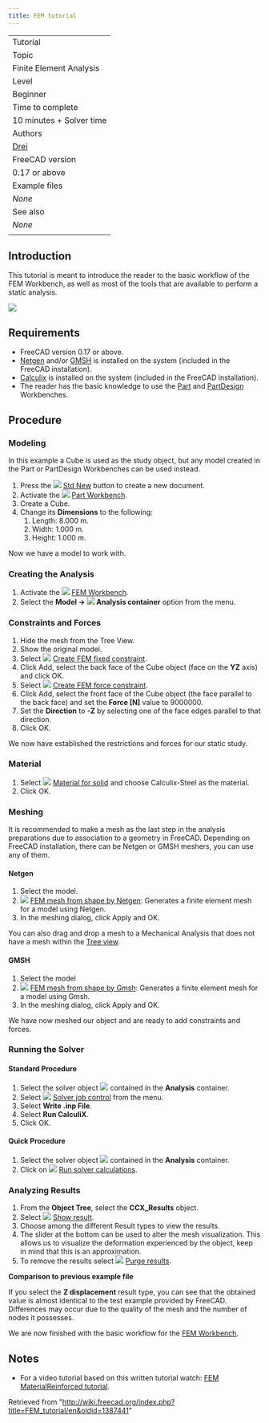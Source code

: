 ```yaml
---
title: FEM tutorial
---
```


|                                                              |
| ------------------------------------------------------------ |
| Tutorial                                                     |
| Topic                                                        |
| Finite Element Analysis                                      |
| Level                                                        |
| Beginner                                                     |
| Time to complete                                             |
| 10 minutes + Solver time                                     |
| Authors                                                      |
| [Drei](http://freecadweb.org/wiki/index.php?title=User:Drei) |
| FreeCAD version                                              |
| 0.17 or above                                                |
| Example files                                                |
| _None_                                                       |
| See also                                                     |
| _None_                                                       |
|                                                              |

## Introduction

This tutorial is meant to introduce the reader to the basic workflow of the FEM Workbench, as well as most of the tools that are available to perform a static analysis.

![](/src/assets/images/FEM_tutorial_result.png)

## Requirements

- FreeCAD version 0.17 or above.
- [Netgen](http://sourceforge.net/projects/netgen-mesher/) and/or [GMSH](http://geuz.org/gmsh/) is installed on the system (included in the FreeCAD installation).
- [Calculix](http://www.calculix.de/) is installed on the system (included in the FreeCAD installation).
- The reader has the basic knowledge to use the [Part](/Part_Workbench "Part Workbench") and [PartDesign](/PartDesign_Workbench "PartDesign Workbench") Workbenches.

## Procedure

### Modeling

In this example a Cube is used as the study object, but any model created in the Part or PartDesign Workbenches can be used instead.

1. Press the ![](/src/assets/images/Std_New.svg) [Std New](/Std_New "Std New") button to create a new document.
2. Activate the ![](/src/assets/images/Workbench_Part.svg) [Part Workbench](/Part_Workbench "Part Workbench").
3. Create a Cube.
4. Change its **Dimensions** to the following:
   1. Length: 8.000 m.
   2. Width: 1.000 m.
   3. Height: 1.000 m.

Now we have a model to work with.

### Creating the Analysis

1. Activate the ![](/src/assets/images/Workbench_FEM.svg) [FEM Workbench](/FEM_Workbench "FEM Workbench").
2. Select the **Model → ![](/src/assets/images/FEM_Analysis.svg) Analysis container‏‎** option from the menu.

### Constraints and Forces

1. Hide the mesh from the Tree View.
2. Show the original model.
3. Select ![](/src/assets/images/FEM_ConstraintFixed.svg) [Create FEM fixed constraint](/FEM_ConstraintFixed "FEM ConstraintFixed").
4. Click Add, select the back face of the Cube object (face on the **YZ** axis) and click OK.
5. Select ![](/src/assets/images/FEM_ConstraintForce.svg) [Create FEM force constraint](/FEM_ConstraintForce "FEM ConstraintForce").
6. Click Add, select the front face of the Cube object (the face parallel to the back face) and set the **Force [N]** value to 9000000.
7. Set the **Direction** to **-Z** by selecting one of the face edges parallel to that direction.
8. Click OK.

We now have established the restrictions and forces for our static study.

### Material

1. Select ![](/src/assets/images/FEM_MaterialSolid.svg) [Material for solid](/FEM_MaterialSolid "FEM MaterialSolid") and choose Calculix-Steel as the material.
2. Click OK.

### Meshing

It is recommended to make a mesh as the last step in the analysis preparations due to association to a geometry in FreeCAD.
Depending on FreeCAD installation, there can be Netgen or GMSH meshers, you can use any of them.

#### Netgen

1. Select the model.
2. ![](/src/assets/images/FEM_MeshNetgenFromShape.svg) [FEM mesh from shape by Netgen](/FEM_MeshNetgenFromShape "FEM MeshNetgenFromShape"): Generates a finite element mesh for a model using Netgen.
3. In the meshing dialog, click Apply and OK.

You can also drag and drop a mesh to a Mechanical Analysis that does not have a mesh within the [Tree view](/Tree_view "Tree view").

#### GMSH

1. Select the model
2. ![](/src/assets/images/FEM_MeshGmshFromShape.svg) [FEM mesh from shape by Gmsh](/FEM_MeshGmshFromShape "FEM MeshGmshFromShape"): Generates a finite element mesh for a model using Gmsh.
3. In the meshing dialog, click Apply and OK.

We have now meshed our object and are ready to add constraints and forces.

### Running the Solver

#### Standard Procedure

1. Select the solver object ![](/src/assets/images/FEM_SolverCalculixCxxtools.svg) contained in the **Analysis** container.
2. Select ![](/src/assets/images/FEM_SolverControl.svg) [Solver job control](/FEM_SolverControl "FEM SolverControl") from the menu.
3. Select **Write .inp File**.
4. Select **Run CalculiX**.
5. Click OK.

#### Quick Procedure

1. Select the solver object ![](/src/assets/images/FEM_SolverCalculixCxxtools.svg) contained in the **Analysis** container.
2. Click on ![](/src/assets/images/FEM_SolverRun.svg) [Run solver calculations](/FEM_SolverRun "FEM SolverRun").

### Analyzing Results

1. From the **Object Tree**, select the **CCX_Results** object.
2. Select ![](/src/assets/images/FEM_ResultShow.svg) [Show result](/FEM_ResultShow "FEM ResultShow").
3. Choose among the different Result types to view the results.
4. The slider at the bottom can be used to alter the mesh visualization. This allows us to visualize the deformation experienced by the object, keep in mind that this is an approximation.
5. To remove the results select ![](/src/assets/images/FEM_ResultsPurge.svg) [Purge results](/FEM_ResultsPurge "FEM ResultsPurge").

**Comparison to previous example file**

If you select the **Z displacement** result type, you can see that the obtained value is almost identical to the test example provided by FreeCAD. Differences may occur due to the quality of the mesh and the number of nodes it possesses.

We are now finished with the basic workflow for the [FEM Workbench](/FEM_Workbench "FEM Workbench").

## Notes

- For a video tutorial based on this written tutorial watch: [FEM MaterialReinforced tutorial](https://www.youtube.com/watch?v=SZTIqhfCSVc).

Retrieved from "<http://wiki.freecad.org/index.php?title=FEM_tutorial/en&oldid=1387441>"

